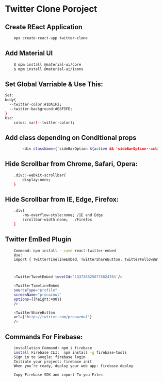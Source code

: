 # Twitter Clone Poroject

## Create REact Application
```sh
    npx create-react-app twitter-clone
```

## Add Material UI 

```sh
    $ npm install @material-ui/core
    $ npm install @material-ui/icons
```

## Set Global Varriable & Use This:

```sh
Set:
body{
  --twitter-color:#1DA1F2;
  --twitter-background:#E8F5FE;
}
Use:
    color: var(--twitter-color);
```
## Add class depending on Conditional props

```sh
        <div className={`sideBarOption ${active && 'sideBarOption--active'}`}>
```

## Hide Scrollbar from Chrome, Safari, Opera:

```sh
    .div::-webkit-scrollbar{
        display:none;
    }
```

## Hide Scrollbar from IE, Edge, Firefox:

```sh
    .div{
        -ms-overflow-style:none; /IE and Edge
        scrollbar-width:none;   /Firefox
    }
```

## Twitter EmBed Plugin

```sh
    Command: npm install --save react-twitter-embed
    Use:
    import { TwitterTimelineEmbed, TwitterShareButton, TwitterFollowButton, TwitterHashtagButton, TwitterMentionButton, TwitterTweetEmbed, TwitterMomentShare, TwitterDMButton, TwitterVideoEmbed, TwitterOnAirButton } from 'react-twitter-embed'



    <TwitterTweetEmbed tweetId='1337268250778824704'/>

    <TwitterTimelineEmbed
    sourceType="profile"
    screenName="pronazmul"
    options={{height:400}}
    />

    <TwitterShareButton
    url={"https//twitter.com/pronazmul"}
    />

```

## Commands For Firebase:
```sh
    installation Command: npm i firebase
    install Firebase CLI:  npm install -g firebase-tools
    Sign in to Google: firebase login
    Initiate your project: firebase init
    When you’re ready, deploy your web app: firebase deploy

    Copy Firebase SDK and inport To you Files
```

